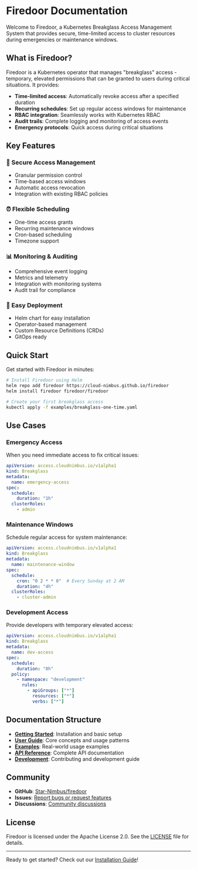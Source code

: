 # Firedoor Documentation

Welcome to Firedoor, a Kubernetes Breakglass Access Management System that provides secure, time-limited access to cluster resources during emergencies or maintenance windows.

## What is Firedoor?

Firedoor is a Kubernetes operator that manages "breakglass" access - temporary, elevated permissions that can be granted to users during critical situations. It provides:

- **Time-limited access**: Automatically revoke access after a specified duration
- **Recurring schedules**: Set up regular access windows for maintenance
- **RBAC integration**: Seamlessly works with Kubernetes RBAC
- **Audit trails**: Complete logging and monitoring of access events
- **Emergency protocols**: Quick access during critical situations

## Key Features

### 🔐 Secure Access Management

- Granular permission control
- Time-based access windows
- Automatic access revocation
- Integration with existing RBAC policies

### ⏰ Flexible Scheduling

- One-time access grants
- Recurring maintenance windows
- Cron-based scheduling
- Timezone support

### 📊 Monitoring & Auditing

- Comprehensive event logging
- Metrics and telemetry
- Integration with monitoring systems
- Audit trail for compliance

### 🚀 Easy Deployment

- Helm chart for easy installation
- Operator-based management
- Custom Resource Definitions (CRDs)
- GitOps ready

## Quick Start

Get started with Firedoor in minutes:

```bash
# Install Firedoor using Helm
helm repo add firedoor https://cloud-nimbus.github.io/firedoor
helm install firedoor firedoor/firedoor

# Create your first breakglass access
kubectl apply -f examples/breakglass-one-time.yaml
```

## Use Cases

### Emergency Access

When you need immediate access to fix critical issues:

```yaml
apiVersion: access.cloudnimbus.io/v1alpha1
kind: Breakglass
metadata:
  name: emergency-access
spec:
  schedule:
    duration: "1h"
  clusterRoles:
    - admin
```

### Maintenance Windows

Schedule regular access for system maintenance:

```yaml
apiVersion: access.cloudnimbus.io/v1alpha1
kind: Breakglass
metadata:
  name: maintenance-window
spec:
  schedule:
    cron: "0 2 * * 0"  # Every Sunday at 2 AM
    duration: "4h"
  clusterRoles:
    - cluster-admin
```

### Development Access

Provide developers with temporary elevated access:

```yaml
apiVersion: access.cloudnimbus.io/v1alpha1
kind: Breakglass
metadata:
  name: dev-access
spec:
  schedule:
    duration: "8h"
  policy:
    - namespace: "development"
      rules:
        - apiGroups: ["*"]
          resources: ["*"]
          verbs: ["*"]
```

## Documentation Structure

- **[Getting Started](getting-started/installation.md)**: Installation and basic setup
- **[User Guide](user-guide/concepts.md)**: Core concepts and usage patterns
- **[Examples](examples/basic-usage.md)**: Real-world usage examples
- **[API Reference](api/breakglass-crd.md)**: Complete API documentation
- **[Development](development/contributing.md)**: Contributing and development guide

## Community

- **GitHub**: [Star-Nimbus/firedoor](https://github.com/Star-Nimbus/firedoor)
- **Issues**: [Report bugs or request features](https://github.com/Star-Nimbus/firedoor/issues)
- **Discussions**: [Community discussions](https://github.com/Star-Nimbus/firedoor/discussions)

## License

Firedoor is licensed under the Apache License 2.0. See the [LICENSE](https://github.com/Star-Nimbus/firedoor/blob/main/LICENSE) file for details.

---

Ready to get started? Check out our [Installation Guide](getting-started/installation.md)!


